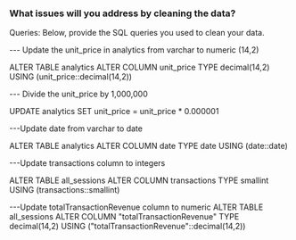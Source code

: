 ### What issues will you address by cleaning the data?



Queries:
Below, provide the SQL queries you used to clean your data.

--- Update the unit_price in analytics from varchar to numeric (14,2)

ALTER TABLE analytics
ALTER COLUMN unit_price TYPE decimal(14,2)
USING (unit_price::decimal(14,2))

--- Divide the unit_price by 1,000,000

UPDATE analytics
SET unit_price = unit_price * 0.000001

---Update date from varchar to date

ALTER TABLE analytics
ALTER COLUMN date TYPE date
USING (date::date)

---Update transactions column to integers

ALTER TABLE all_sessions
ALTER COLUMN transactions TYPE smallint
USING (transactions::smallint)

---Update totalTransactionRevenue column to numeric
ALTER TABLE all_sessions 
ALTER COLUMN "totalTransactionRevenue" TYPE decimal(14,2) 
USING ("totalTransactionRevenue"::decimal(14,2))

